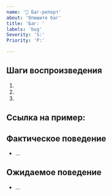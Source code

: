 ```yaml
---
name: '🐛 Баг-репорт'
about: 'Опишите баг'
title: 'Баг: '
labels: 'bug'
Severity: 'S:'
Priority: 'P:'

---
```


<!--
    Пожалуйста, предоставьте четкое и краткое описание ошибки. Включите
  скриншоты, если необходимо. Пожалуйста, протестируйте, используя последнюю версию "React packages ",
   чтобы убедиться, что ваша проблема не была уже исправлена.
-->


## Шаги воспроизведения

1. 
2. 
3. 

<!--
    Ваша ошибка будет исправлена гораздо быстрее, если мы сможем запустить ваш код, и он не будет
  имеет других зависимостей, кроме "React". Проблемы без шагов воспроизведения или
  примеры кода могут быть немедленно закрыты как не подлежащие решению.
-->

## Ссылка на пример: 

<!--
    Пожалуйста, предоставьте CodeSandbox (https://codesandbox.io/s/new), ссылку на
  репозиторий на GitHub, или предоставьте минимальный пример кода, воспроизводящий
  проблему. 
    Вы можете предоставить скриншот приложения, если считаете, что он
  имеет отношение к вашему сообщению об ошибке. 
    Вот несколько советов по предоставлению минимального объема
    пример: https://stackoverflow.com/help/mcve.
-->

## Фактическое поведение

- …

## Ожидаемое поведение

- …
